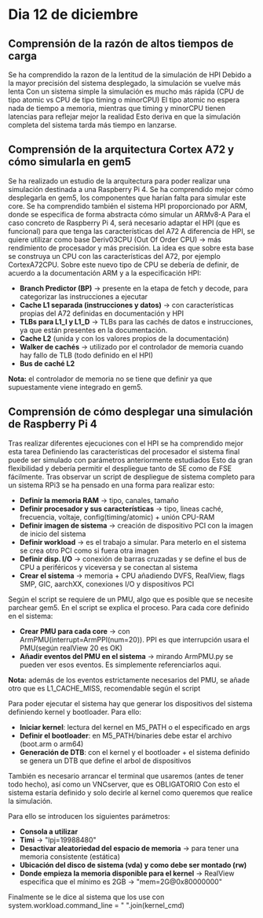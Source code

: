 # Dia 12 de diciembre

## Comprensión de la razón de altos tiempos de carga
Se ha comprendido la razon de la lentitud de la simulación de HPI
Debido a la mayor precisión del sistema desplegado, la simulación se vuelve más lenta
Con un sistema simple la simulación es mucho más rápida (CPU de tipo atomic vs CPU de tipo timing o minorCPU)
El tipo atomic no espera nada de tiempo a memoria, mientras que timing y minorCPU tienen latencias para reflejar mejor la realidad
Esto deriva en que la simulación completa del sistema tarda más tiempo en lanzarse.

## Comprensión de la arquitectura Cortex A72 y cómo simularla en gem5
Se ha realizado un estudio de la arquitectura para poder realizar una simulación destinada a una Raspberry Pi 4.
Se ha comprendido mejor cómo desplegarla en gem5, los componentes que harían falta para simular este core.
Se ha comprendido también el sistema HPI proporcionado por ARM, donde se especifica de forma abstracta cómo simular un ARMv8-A
Para el caso concreto de Raspberry Pi 4, será necesario adaptar el HPI (que es funcional) para que tenga las características del A72
A diferencia de HPI, se quiere utilizar como base Deriv03CPU (Out Of Order CPU) -> más rendimiento de procesador y más precisión.
La idea es que sobre esta base se construya un CPU con las características del A72, por ejemplo CortexA72CPU.
Sobre este nuevo tipo de CPU se debería de definir, de acuerdo a la documentación ARM y a la especificación HPI:

- __Branch Predictor (BP)__ -> presente en la etapa de fetch y decode, para categorizar las instrucciones a ejecutar
- __Cache L1 separada (instrucciones y datos)__ -> con características propias del A72 definidas en documentación y HPI
- __TLBs para L1_I y L1_D__ -> TLBs para las cachés de datos e instrucciones, ya que están presentes en la documentación.
- __Cache L2__ (unida y con los valores propios de la documentación) 
- __Walker de cachés__ -> utilizado por el controlador de memoria cuando hay fallo de TLB (todo definido en el HPI)
- __Bus de caché L2__

__Nota:__ el controlador de memoria no se tiene que definir ya que supuestamente viene integrado en gem5.

## Comprensión de cómo desplegar una simulación de Raspberry Pi 4
Tras realizar diferentes ejecuciones con el HPI se ha comprendido mejor esta tarea
Definiendo las características del procesador el sistema final puede ser simulado con parámetros anteriormente estudiados
Esto da gran flexibilidad y debería permitir el despliegue tanto de SE como de FSE fácilmente.
Tras observar un script de despliegue de sistema completo para un sistema RPi3 se ha pensado en una forma para realizar esto:

- __Definir la memoria RAM__ -> tipo, canales, tamaño
- __Definir procesador y sus características__ -> tipo, lineas caché, frecuencia, voltaje, config(timing/atomic) + unión CPU-RAM
- __Definir imagen de sistema__ -> creación de dispositivo PCI con la imagen de inicio del sistema
- __Definir workload__ -> es el trabajo a simular. Para meterlo en el sistema se crea otro PCI como si fuera otra imagen
- __Definir disp. I/O__ -> conexión de barras cruzadas y se define el bus de CPU a periféricos y viceversa y se conectan al sistema
- __Crear el sistema__ -> memoria + CPU añadiendo DVFS, RealView, flags SMP, GIC, aarchXX, conexiones I/O y dispositivos PCI

Según el script se requiere de un PMU, algo que es posible que se necesite parchear gem5. En el script se explica el proceso.
Para cada core definido en el sistema:

- __Crear PMU para cada core__ -> con ArmPMU(interrupt=ArmPPI(num=20)). PPI es que interrupción usara el PMU(según realView 20 es OK)
- __Añadir eventos del PMU en el sistema__ -> mirando ArmPMU.py se pueden ver esos eventos. Es simplemente referenciarlos aqui.

__Nota:__ además de los eventos estrictamente necesarios del PMU, se añade otro que es L1_CACHE_MISS, recomendable según el script

Para poder ejecutar el sistema hay que generar los dispositivos del sistema definiendo kernel y bootloader. Para ello:

- __Iniciar kernel__: lectura del kernel en M5_PATH o el especificado en args
- __Definir el bootloader__: en M5_PATH/binaries debe estar el archivo (boot.arm o arm64)
- __Generación de DTB__: con el kernel y el bootloader + el sistema definido se genera un DTB que define el arbol de dispositivos

También es necesario arrancar el terminal que usaremos (antes de tener todo hecho), así como un VNCserver, que es OBLIGATORIO
Con esto el sistema estaría definido y solo decirle al kernel como queremos que realice la simulación.

Para ello se introducen los siguientes parámetros:

- __Consola a utilizar__
- __Timi__ -> "lpj=19988480"
- __Desactivar aleatoriedad del espacio de memoria__ -> para tener una memoria consistente (estática)
- __Ubicación del disco de sistema (vda) y como debe ser montado (rw)__
- __Donde empieza la memoria disponible para el kernel__ -> RealView especifica que el mínimo es 2GB -> "mem=2G@0x80000000"

Finalmente se le dice al sistema que los use con system.workload.command_line = " ".join(kernel_cmd)
